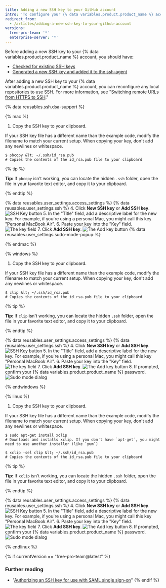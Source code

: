 ```yaml
---
title: Adding a new SSH key to your GitHub account
intro: 'To configure your {% data variables.product.product_name %} account to use your new (or existing) SSH key, you''ll also need to add it to your {% data variables.product.product_name %} account.'
redirect_from:
  - /articles/adding-a-new-ssh-key-to-your-github-account
versions:
  free-pro-team: '*'
  enterprise-server: '*'
---
```


Before adding a new SSH key to your {% data variables.product.product_name %} account, you should have:
* [Checked for existing SSH keys](/articles/checking-for-existing-ssh-keys)
* [Generated a new SSH key and added it to the ssh-agent](/articles/generating-a-new-ssh-key-and-adding-it-to-the-ssh-agent)

After adding a new SSH key to your {% data variables.product.product_name %} account, you can reconfigure any local repositories to use SSH. For more information, see "[Switching remote URLs from HTTPS to SSH](/articles/changing-a-remote-s-url/#switching-remote-urls-from-https-to-ssh)."

{% data reusables.ssh.dsa-support %}

{% mac %}

1. Copy the SSH key to your clipboard.

  If your SSH key file has a different name than the example code, modify the filename to match your current setup. When copying your key, don't add any newlines or whitespace.

  ```shell
  $ pbcopy &lt; ~/.ssh/id_rsa.pub
  # Copies the contents of the id_rsa.pub file to your clipboard
  ```

  {% tip %}

  **Tip:** If `pbcopy` isn't working, you can locate the hidden `.ssh` folder, open the file in your favorite text editor, and copy it to your clipboard.

  {% endtip %}

{% data reusables.user_settings.access_settings %}
{% data reusables.user_settings.ssh %}
4. Click **New SSH key** or **Add SSH key**.
  ![SSH Key button](/assets/images/help/settings/ssh-add-ssh-key.png)
5. In the "Title" field, add a descriptive label for the new key. For example, if you're using a personal Mac, you might call this key "Personal MacBook Air".
6. Paste your key into the "Key" field.
  ![The key field](/assets/images/help/settings/ssh-key-paste.png)
7. Click **Add SSH key**.
  ![The Add key button](/assets/images/help/settings/ssh-add-key.png)
{% data reusables.user_settings.sudo-mode-popup %}

{% endmac %}

{% windows %}

1. Copy the SSH key to your clipboard.

  If your SSH key file has a different name than the example code, modify the filename to match your current setup. When copying your key, don't add any newlines or whitespace.

  ```shell
  $ clip &lt; ~/.ssh/id_rsa.pub
  # Copies the contents of the id_rsa.pub file to your clipboard
  ```

  {% tip %}

  **Tip:** If `clip` isn't working, you can locate the hidden `.ssh` folder, open the file in your favorite text editor, and copy it to your clipboard.

  {% endtip %}

{% data reusables.user_settings.access_settings %}
{% data reusables.user_settings.ssh %}
4. Click **New SSH key** or **Add SSH key**.
  ![SSH Key button](/assets/images/help/settings/ssh-add-ssh-key.png)
5. In the "Title" field, add a descriptive label for the new key. For example, if you're using a personal Mac, you might call this key "Personal MacBook Air".
6. Paste your key into the "Key" field.
  ![The key field](/assets/images/help/settings/ssh-key-paste.png)
7. Click **Add SSH key**.
  ![The Add key button](/assets/images/help/settings/ssh-add-key.png)
8. If prompted, confirm your {% data variables.product.product_name %} password.
  ![Sudo mode dialog](/assets/images/help/settings/sudo_mode_popup.png)

{% endwindows %}

{% linux %}

1. Copy the SSH key to your clipboard.

  If your SSH key file has a different name than the example code, modify the filename to match your current setup. When copying your key, don't add any newlines or whitespace.

  ```shell
  $ sudo apt-get install xclip
  # Downloads and installs xclip. If you don't have `apt-get`, you might need to use another installer (like `yum`)

  $ xclip -sel clip &lt; ~/.ssh/id_rsa.pub
  # Copies the contents of the id_rsa.pub file to your clipboard
  ```
  {% tip %}

  **Tip:** If `xclip` isn't working, you can locate the hidden `.ssh` folder, open the file in your favorite text editor, and copy it to your clipboard.

  {% endtip %}

{% data reusables.user_settings.access_settings %}
{% data reusables.user_settings.ssh %}
4. Click **New SSH key** or **Add SSH key**.
  ![SSH Key button](/assets/images/help/settings/ssh-add-ssh-key.png)
5. In the "Title" field, add a descriptive label for the new key. For example, if you're using a personal Mac, you might call this key "Personal MacBook Air".
6. Paste your key into the "Key" field.
  ![The key field](/assets/images/help/settings/ssh-key-paste.png)
7. Click **Add SSH key**.
  ![The Add key button](/assets/images/help/settings/ssh-add-key.png)
8. If prompted, confirm your {% data variables.product.product_name %} password.
  ![Sudo mode dialog](/assets/images/help/settings/sudo_mode_popup.png)

{% endlinux %}

{% if currentVersion == "free-pro-team@latest" %}
### Further reading

- "[Authorizing an SSH key for use with SAML single sign-on](/articles/authorizing-an-ssh-key-for-use-with-saml-single-sign-on)"
{% endif %}
